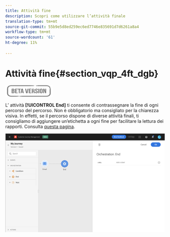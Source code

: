 ```yaml
---
title: Attività fine
description: Scopri come utilizzare l’attività finale
translation-type: tm+mt
source-git-commit: 55b9e5d8ed259ec6ed7746e835691d7d6261a8a4
workflow-type: tm+mt
source-wordcount: '61'
ht-degree: 11%

---
```


# Attività fine{#section_vqp_4ft_dgb}

![](../assets/do-not-localize/badge.png)

L’ attività **[!UICONTROL End]** ti consente di contrassegnare la fine di ogni percorso del percorso. Non è obbligatorio ma consigliato per la chiarezza visiva. In effetti, se il percorso dispone di diverse attività finali, ti consigliamo di aggiungere un’etichetta a ogni fine per facilitare la lettura dei rapporti. Consulta [questa pagina](../reports/live-report.md).

![](../assets/journey54.png)

